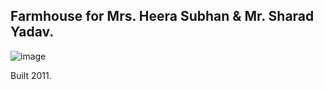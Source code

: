 ## Farmhouse for Mrs. Heera Subhan & Mr. Sharad Yadav.

![image](https://66.media.tumblr.com/09b6727161255004b1f8f552572a748c/9737dd6f25209491-9e/s540x810/f3b2f96326e90cdfa2d8768d33d31b142905b07c.jpg)

Built 2011.